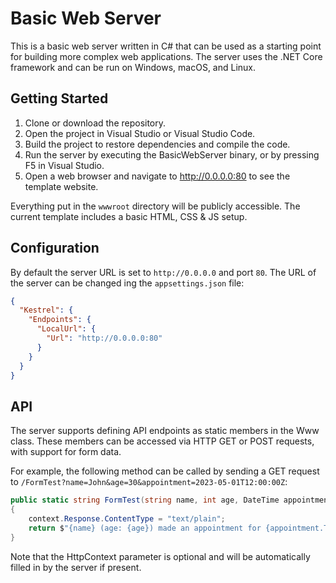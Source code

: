 # Basic Web Server
This is a basic web server written in C# that can be used as a starting point for building more complex web applications. The server uses the .NET Core framework and can be run on Windows, macOS, and Linux.

## Getting Started
1. Clone or download the repository.
2. Open the project in Visual Studio or Visual Studio Code.
3. Build the project to restore dependencies and compile the code.
4. Run the server by executing the BasicWebServer binary, or by pressing F5 in Visual Studio.
5. Open a web browser and navigate to http://0.0.0.0:80 to see the template website.

Everything put in the `wwwroot` directory will be publicly accessible.
The current template includes a basic HTML, CSS & JS setup.
## Configuration
By default the server URL is set to `http://0.0.0.0` and port `80`. The URL of the server can be changed ing the `appsettings.json` file:
```json
{
  "Kestrel": {
    "Endpoints": {
      "LocalUrl": {
        "Url": "http://0.0.0.0:80"
      }
    }
  }
}
```
## API
The server supports defining API endpoints as static members in the Www class. These members can be accessed via HTTP GET or POST requests, with support for form data.

For example, the following method can be called by sending a GET request to `/FormTest?name=John&age=30&appointment=2023-05-01T12:00:00Z`:
```cs
public static string FormTest(string name, int age, DateTime appointment, HttpContext context)
{
    context.Response.ContentType = "text/plain";
    return $"{name} (age: {age}) made an appointment for {appointment.ToShortDateString()}.";
}
```
Note that the HttpContext parameter is optional and will be automatically filled in by the server if present.
